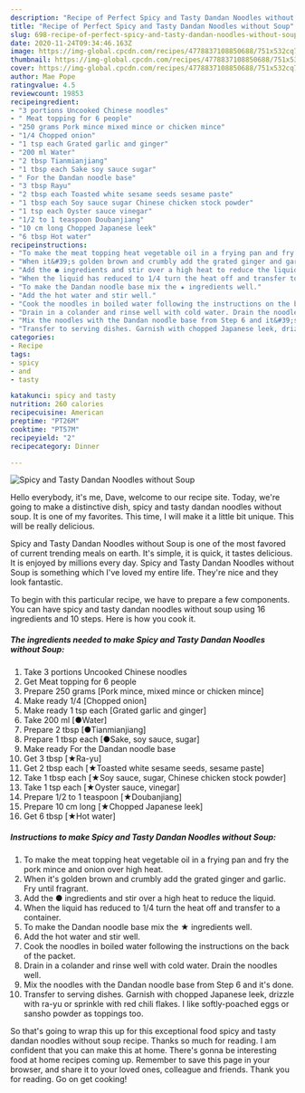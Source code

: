 ```yaml
---
description: "Recipe of Perfect Spicy and Tasty Dandan Noodles without Soup"
title: "Recipe of Perfect Spicy and Tasty Dandan Noodles without Soup"
slug: 698-recipe-of-perfect-spicy-and-tasty-dandan-noodles-without-soup
date: 2020-11-24T09:34:46.163Z
image: https://img-global.cpcdn.com/recipes/4778837108850688/751x532cq70/spicy-and-tasty-dandan-noodles-without-soup-recipe-main-photo.jpg
thumbnail: https://img-global.cpcdn.com/recipes/4778837108850688/751x532cq70/spicy-and-tasty-dandan-noodles-without-soup-recipe-main-photo.jpg
cover: https://img-global.cpcdn.com/recipes/4778837108850688/751x532cq70/spicy-and-tasty-dandan-noodles-without-soup-recipe-main-photo.jpg
author: Mae Pope
ratingvalue: 4.5
reviewcount: 19853
recipeingredient:
- "3 portions Uncooked Chinese noodles"
- " Meat topping for 6 people"
- "250 grams Pork mince mixed mince or chicken mince"
- "1/4 Chopped onion"
- "1 tsp each Grated garlic and ginger"
- "200 ml Water"
- "2 tbsp Tianmianjiang"
- "1 tbsp each Sake soy sauce sugar"
- " For the Dandan noodle base"
- "3 tbsp Rayu"
- "2 tbsp each Toasted white sesame seeds sesame paste"
- "1 tbsp each Soy sauce sugar Chinese chicken stock powder"
- "1 tsp each Oyster sauce vinegar"
- "1/2 to 1 teaspoon Doubanjiang"
- "10 cm long Chopped Japanese leek"
- "6 tbsp Hot water"
recipeinstructions:
- "To make the meat topping heat vegetable oil in a frying pan and fry the pork mince and onion over high heat."
- "When it&#39;s golden brown and crumbly add the grated ginger and garlic. Fry until fragrant."
- "Add the ● ingredients and stir over a high heat to reduce the liquid."
- "When the liquid has reduced to 1/4 turn the heat off and transfer to a container."
- "To make the Dandan noodle base mix the ★ ingredients well."
- "Add the hot water and stir well."
- "Cook the noodles in boiled water following the instructions on the back of the packet."
- "Drain in a colander and rinse well with cold water. Drain the noodles well."
- "Mix the noodles with the Dandan noodle base from Step 6 and it&#39;s done."
- "Transfer to serving dishes. Garnish with chopped Japanese leek, drizzle with ra-yu or sprinkle with red chili flakes. I like softly-poached eggs or sansho powder as toppings too."
categories:
- Recipe
tags:
- spicy
- and
- tasty

katakunci: spicy and tasty 
nutrition: 260 calories
recipecuisine: American
preptime: "PT26M"
cooktime: "PT57M"
recipeyield: "2"
recipecategory: Dinner

---
```



![Spicy and Tasty Dandan Noodles without Soup](https://img-global.cpcdn.com/recipes/4778837108850688/751x532cq70/spicy-and-tasty-dandan-noodles-without-soup-recipe-main-photo.jpg)

Hello everybody, it's me, Dave, welcome to our recipe site. Today, we're going to make a distinctive dish, spicy and tasty dandan noodles without soup. It is one of my favorites. This time, I will make it a little bit unique. This will be really delicious.

Spicy and Tasty Dandan Noodles without Soup is one of the most favored of current trending meals on earth. It's simple, it is quick, it tastes delicious. It is enjoyed by millions every day. Spicy and Tasty Dandan Noodles without Soup is something which I've loved my entire life. They're nice and they look fantastic.




To begin with this particular recipe, we have to prepare a few components. You can have spicy and tasty dandan noodles without soup using 16 ingredients and 10 steps. Here is how you cook it.

<!--inarticleads1-->

##### The ingredients needed to make Spicy and Tasty Dandan Noodles without Soup:

1. Take 3 portions Uncooked Chinese noodles
1. Get  Meat topping for 6 people
1. Prepare 250 grams [Pork mince, mixed mince or chicken mince]
1. Make ready 1/4 [Chopped onion]
1. Make ready 1 tsp each [Grated garlic and ginger]
1. Take 200 ml [●Water]
1. Prepare 2 tbsp [●Tianmianjiang]
1. Prepare 1 tbsp each [●Sake, soy sauce, sugar]
1. Make ready  For the Dandan noodle base
1. Get 3 tbsp [★Ra-yu]
1. Get 2 tbsp each [★Toasted white sesame seeds, sesame paste]
1. Take 1 tbsp each [★Soy sauce, sugar, Chinese chicken stock powder]
1. Take 1 tsp each [★Oyster sauce, vinegar]
1. Prepare 1/2 to 1 teaspoon [★Doubanjiang]
1. Prepare 10 cm long [★Chopped Japanese leek]
1. Get 6 tbsp [★Hot water]




<!--inarticleads2-->

##### Instructions to make Spicy and Tasty Dandan Noodles without Soup:

1. To make the meat topping heat vegetable oil in a frying pan and fry the pork mince and onion over high heat.
1. When it&#39;s golden brown and crumbly add the grated ginger and garlic. Fry until fragrant.
1. Add the ● ingredients and stir over a high heat to reduce the liquid.
1. When the liquid has reduced to 1/4 turn the heat off and transfer to a container.
1. To make the Dandan noodle base mix the ★ ingredients well.
1. Add the hot water and stir well.
1. Cook the noodles in boiled water following the instructions on the back of the packet.
1. Drain in a colander and rinse well with cold water. Drain the noodles well.
1. Mix the noodles with the Dandan noodle base from Step 6 and it&#39;s done.
1. Transfer to serving dishes. Garnish with chopped Japanese leek, drizzle with ra-yu or sprinkle with red chili flakes. I like softly-poached eggs or sansho powder as toppings too.




So that's going to wrap this up for this exceptional food spicy and tasty dandan noodles without soup recipe. Thanks so much for reading. I am confident that you can make this at home. There's gonna be interesting food at home recipes coming up. Remember to save this page in your browser, and share it to your loved ones, colleague and friends. Thank you for reading. Go on get cooking!
